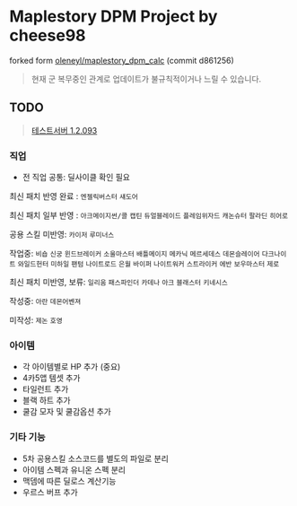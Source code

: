 Maplestory DPM Project by cheese98
==================================
forked form [oleneyl/maplestory_dpm_calc](https://github.com/oleneyl/maplestory_dpm_calc) (commit d861256)

> 현재 군 복무중인 관계로 업데이트가 불규칙적이거나 느릴 수 있습니다.

TODO
-----
> [테스트서버 1.2.093](inven.co.kr/board/maple/2299/3017929)

### 직업
* 전 직업 공통: 딜사이클 확인 필요

최신 패치 반영 완료 : `엔젤릭버스터` `섀도어`

최신 패치 일부 반영 : `아크메이지썬/콜` `캡틴` `듀얼블레이드` `플레임위자드` `캐논슈터` `팔라딘` `히어로`

공용 스킬 미반영: `카이저` `루미너스` 

작업중: 
`비숍` `신궁` `윈드브레이커` `소울마스터` `배틀메이지` `메카닉` `메르세데스` `데몬슬레이어` `다크나이트` `와일드헌터` `미하일` `팬텀` `나이트로드` `은월` `바이퍼` `나이트워커` `스트라이커` `에반` `보우마스터` `제로`

최신 패치 미반영, 보류: `일리움` `패스파인더` `카데나` `아크` `블래스터` `키네시스`

작성중: `아란` `데몬어벤져`

미작성: `제논` `호영`

### 아이템
* 각 아이템별로 HP 추가 (중요)
* 4카5앱 템셋 추가
* 타일런트 추가
* 블랙 하트 추가
* 쿨감 모자 및 쿨감옵션 추가

### 기타 기능
* 5차 공용스킬 소스코드를 별도의 파일로 분리
* 아이템 스펙과 유니온 스펙 분리
* 맥뎀에 따른 딜로스 계산기능
* 우르스 버프 추가